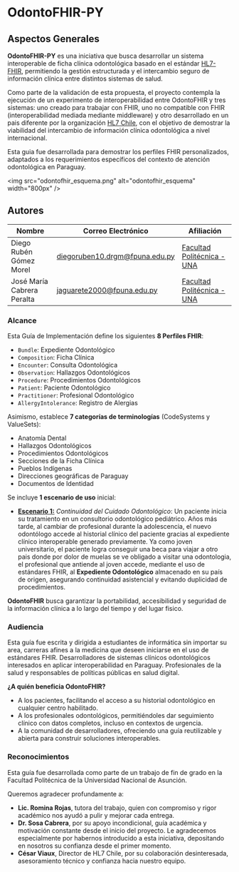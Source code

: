 # OdontoFHIR-PY

## Aspectos Generales

**OdontoFHIR-PY** es una iniciativa que busca desarrollar un sistema interoperable de ficha clínica odontológica basado en el estándar [HL7-FHIR](https://hl7.org/fhir/), permitiendo la gestión estructurada y el intercambio seguro de información clínica entre distintos sistemas de salud.

Como parte de la validación de esta propuesta, el proyecto contempla la ejecución de un experimento de interoperabilidad entre OdontoFHIR y tres sistemas: uno creado para trabajar con FHIR, uno no compatible con FHIR (interoperabilidad mediada mediante middleware) y otro desarrollado en un pais diferente por la organización [HL7 Chile](https://hl7chile.cl), con el objetivo de demostrar la viabilidad del intercambio de información clínica odontológica a nivel internacional.

Esta guia fue desarrollada para demostrar los perfiles FHIR personalizados, adaptados a los requerimientos específicos del contexto de atención odontológica en Paraguay.

<img src="odontofhir_esquema.png" alt="odontofhir_esquema" width="800px" />


## Autores

| **Nombre**                     | **Correo Electrónico**               | **Afiliación**                              |
|-------------------------------|--------------------------------------|---------------------------------------------|
| Diego Rubén Gómez Morel       | diegoruben10.drgm@fpuna.edu.py       | [Facultad Politécnica - UNA](https://www.pol.una.py/) |
| José María Cabrera Peralta    | jaguarete2000@fpuna.edu.py           | [Facultad Politécnica - UNA](https://www.pol.una.py/) |

### Alcance

Esta Guía de Implementación define los siguientes **8 Perfiles FHIR**:

- `Bundle`: Expediente Odontológico
- `Composition`: Ficha Clínica
- `Encounter`: Consulta Odontológica
- `Observation`: Hallazgos Odontológicos
- `Procedure`: Procedimientos Odontológicos
- `Patient`: Paciente Odontológico
- `Practitioner`: Profesional Odontológico
- `AllergyIntolerance`: Registro de Alergias

Asimismo, establece **7 categorías de terminologías** (CodeSystems y ValueSets):

- Anatomía Dental
- Hallazgos Odontológicos
- Procedimientos Odontológicos
- Secciones de la Ficha Clínica
- Pueblos Indígenas
- Direcciones geográficas de Paraguay
- Documentos de Identidad

Se incluye **1 escenario de uso** inicial:

- [**Escenario 1:**](background.md#escenario-1) *Continuidad del Cuidado Odontológico*: Un paciente inicia su tratamiento en un consultorio odontológico pediátrico. Años más tarde, al cambiar de profesional durante la adolescencia, el nuevo odontólogo accede al historial clínico del paciente gracias al expediente clínico interoperable generado previamente. Ya como joven universitario, el paciente logra conseguir una beca para viajar a otro pais donde por dolor de muelas se ve obligado a visitar una odontologia, el profesional que antiende al joven accede, mediante el uso de estándares FHIR, al **Expediente Odontológico** almacenado en su país de origen, asegurando continuidad asistencial y evitando duplicidad de procedimientos.

**OdontoFHIR** busca garantizar la portabilidad, accesibilidad y seguridad de la información clínica a lo largo del tiempo y del lugar fisico.



### Audiencia

Esta guía fue escrita y dirigida a estudiantes de informática sin importar su area, carreras afines a la medicina que deseen iniciarse en el uso de estándares FHIR. Desarrolladores de sistemas clínicos odontológicos interesados en aplicar interoperabilidad en Paraguay. Profesionales de la salud y responsables de políticas públicas en salud digital.

**¿A quién beneficia OdontoFHIR?**

- A los pacientes, facilitando el acceso a su historial odontológico en cualquier centro habilitado.
- A los profesionales odontológicos, permitiéndoles dar seguimiento clínico con datos completos, incluso en contextos de urgencia.
- A la comunidad de desarrolladores, ofreciendo una guía reutilizable y abierta para construir soluciones interoperables.


### Reconocimientos

Esta guía fue desarrollada como parte de un trabajo de fin de grado en la Facultad Politécnica de la Universidad Nacional de Asunción.

Queremos agradecer profundamente a:

- **Lic. Romina Rojas**, tutora del trabajo, quien con compromiso y rigor académico nos ayudó a pulir y mejorar cada entrega.
- **Dr. Sosa Cabrera**, por su apoyo incondicional, guía académica y motivación constante desde el inicio del proyecto. Le agradecemos especialmente por habernos introducido a esta iniciativa, depositando en nosotros su confianza desde el primer momento.
- **César Viaux**, Director de HL7 Chile, por su colaboración desinteresada, asesoramiento técnico y confianza hacia nuestro equipo.
